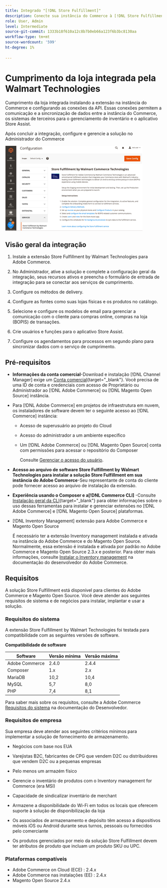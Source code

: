 ```yaml
---
title: Integrado "[!DNL Store Fulfillment]"
description: Conecte sua instância do Commerce à [!DNL Store Fulfillment Manager] concluindo algumas etapas de integração.
role: User, Admin
level: Intermediate
source-git-commit: 1333b18f610a12c8b7b0eb66a123f6b3bc8130aa
workflow-type: tm+mt
source-wordcount: '599'
ht-degree: 1%

---
```



# Cumprimento da loja integrada pela Walmart Technologies

Cumprimento da loja integrada instalando a extensão na instância do Commerce e configurando as conexões da API. Essas conexões permitem a comunicação e a sincronização de dados entre a instância do Commerce, os sistemas de terceiros para o gerenciamento de inventário e o aplicativo Store Assist.

Após concluir a integração, configure e gerencie a solução no Administrador do Commerce

![[!DNL Store Fulfillment Service] configuração na visualização Administração](assets/store-fulfillment-admin-home.png)

## Visão geral da integração

1. Instale a extensão Store Fulfillment by Walmart Technologies para Adobe Commerce.

1. No Administrador, ative a solução e complete a configuração geral da integração, seus recursos ativos e preencha o formulário de entrada de integração para se conectar aos serviços de cumprimento.

1. Configure os métodos de delivery.

1. Configure as fontes como suas lojas físicas e os produtos no catálogo.

1. Selecione e configure os modelos de email para gerenciar a comunicação com o cliente para compras online, compras na loja (BOPIS) de transações.

1. Crie usuários e funções para o aplicativo Store Assist.

1. Configure os agendamentos para processos em segundo plano para sincronizar dados com o serviço de cumprimento.

## Pré-requisitos

* **Informações da conta comercial**-Download e instalação [!DNL Channel Manager] exige um [Conta comercial](https://docs.magento.com/user-guide/magento/magento-account.html){target=&quot;_blank&quot;}. Você precisa de uma ID de conta e credenciais com acesso de Proprietário ou Administrador ao [!DNL Adobe Commerce] ou [!DNL Magento Open Source] instância.

* Para [!DNL Adobe Commerce] em projetos de infraestrutura em nuvem, os instaladores de software devem ter o seguinte acesso ao [!DNL Commerce] instância:

   * Acesso de superusuário ao projeto do Cloud
   * Acesso do administrador a um ambiente específico
   * Um [!DNL Adobe Commerce] ou [!DNL Magento Open Source] conta com permissões para acessar o repositório do Composer

      Consulte [Gerenciar o acesso do usuário](https://devdocs.magento.com/cloud/project/user-admin.html).

* **Acesso ao arquivo de software Store Fulfillment by Walmart Technologies para instalar a solução Store Fulfillment em sua instância do Adobe Commerce**-Seu representante de conta do cliente pode fornecer acesso ao arquivo de instalação da extensão.

* **Experiência usando o Composer e a[!DNL Commerce CLI]** -Consulte [Instalação geral da CLI](https://devdocs.magento.com/extensions/install/){target=&quot;_blank&quot;} para obter informações sobre o uso dessas ferramentas para instalar e gerenciar extensões no [!DNL Adobe Commerce] e [!DNL Magento Open Source] plataformas.

* [!DNL Inventory Management] extensão para Adobe Commerce e Magento Open Source

   É necessário ter a extensão Inventory management instalada e ativada na instância do Adobe Commerce e do Magento Open Source. Normalmente, essa extensão é instalada e ativada por padrão no Adobe Commerce e Magento Open Source 2.3.x e posterior. Para obter mais informações, consulte [Instalar o Inventory management](https://devdocs.magento.com/extensions/inventory-management/) na documentação do desenvolvedor do Adobe Commerce.

## Requisitos

A solução Store Fulfillment está disponível para clientes do Adobe Commerce e Magento Open Source. Você deve atender aos seguintes requisitos de sistema e de negócios para instalar, implantar e usar a solução.

### Requisitos do sistema

A extensão Store Fulfillment by Walmart Technologies foi testada para compatibilidade com as seguintes versões de software.

**Compatibilidade de software**

| **Software** | **Versão mínima** | **Versão máxima** |
|----------------|---------------------|---------------------|
| Adobe Commerce | 2.4.0 | 2.4.4 |
| Composer | 1.x | 2.x |
| MariaDB | 10,2 | 10,4 |
| MySQL | 5,7 | 8,0 |
| PHP | 7,4 | 8,1 |

Para saber mais sobre os requisitos, consulte a Adobe Commerce [Requisitos do sistema](https://devdocs.magento.com/guides/v2.4/install-gde/system-requirements.html) na documentação do Desenvolvedor.

### Requisitos de empresa

Sua empresa deve atender aos seguintes critérios mínimos para implementar a solução de fornecimento de armazenamento.

* Negócios com base nos EUA

* Varejistas B2C, fabricantes de CPG que vendem D2C ou distribuidores que vendem D2C ou a pequenas empresas

* Pelo menos um armazém físico

* Gerencie o inventário de produtos com o Inventory management for Commerce (era MSI)

* Capacidade de sindicalizar inventário de merchant

* Armazene a disponibilidade do Wi-Fi em todos os locais que oferecem suporte à solução de disponibilização da loja

* Os associados de armazenamento e depósito têm acesso a dispositivos móveis iOS ou Android durante seus turnos, pessoais ou fornecidos pelo comerciante

* Os produtos gerenciados por meio da solução Store Fulfillment devem ter atributos de produto que incluam um produto SKU ou UPC.

### Plataformas compatíveis

* Adobe Commerce on Cloud (ECE) : 2.4.x
* Adobe Commerce nas instalações (EE) : 2.4.x
* Magento Open Source 2.4.x
